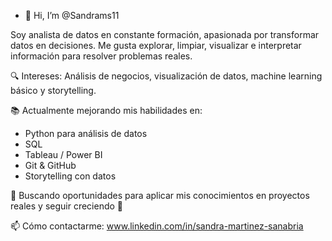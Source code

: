 - 👋 Hi, I’m @Sandrams11

Soy analista de datos en constante formación, apasionada por transformar datos en decisiones. Me gusta explorar, limpiar, visualizar e interpretar información para resolver problemas reales.

🔍 Intereses: Análisis de negocios, visualización de datos, machine learning básico y storytelling.

📚 Actualmente mejorando mis habilidades en:
- Python para análisis de datos
- SQL
- Tableau / Power BI
- Git & GitHub
- Storytelling con datos

💼 Buscando oportunidades para aplicar mis conocimientos en proyectos reales y seguir creciendo 🚀

📫 Cómo contactarme: www.linkedin.com/in/sandra-martinez-sanabria
